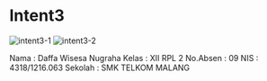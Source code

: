 # Intent3

![intent3-1](https://cloud.githubusercontent.com/assets/15698915/19224793/4856e732-8eb7-11e6-8ade-623f44a091fa.PNG)
![intent3-2](https://cloud.githubusercontent.com/assets/15698915/19224792/48546c0a-8eb7-11e6-8a17-584d862b0ad6.PNG)

Nama      : Daffa Wisesa Nugraha
Kelas     : XII RPL 2
No.Absen  : 09
NIS       : 4318/1216.063
Sekolah   : SMK TELKOM MALANG
